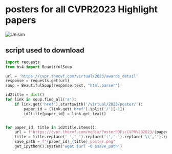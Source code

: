 # posters for all CVPR2023 Highlight papers

![Unisim](22272_UniSim-_A_Neural_Closed-Loop_Sensor_Simulator_poster.png)




## script used to download
```python
import requests
from bs4 import BeautifulSoup

url = 'https://cvpr.thecvf.com/virtual/2023/awards_detail'
response = requests.get(url)
soup = BeautifulSoup(response.text, "html.parser")

id2title = dict() 
for link in soup.find_all('a'):
    if link.get('href').startswith('/virtual/2023/poster/'):
        paper_id = (link.get('href').split('/')[-1])
        id2title[paper_id] = link.get_text()


for paper_id, title in id2title.items():
    url = f"https://cvpr.thecvf.com/media/PosterPDFs/CVPR%202023/{paper_id}.png"
    title = title.replace(' ','_').replace(':','-').replace('\\','').replace('/','')
    save_path = f"{paper_id}_{title}_poster.png"
    get_ipython().system('wget $url -O $save_path')
```
